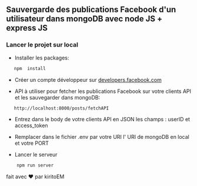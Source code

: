 ## Sauvergarde des publications Facebook d'un utilisateur dans mongoDB avec node JS + express JS

### Lancer le projet sur local
-   Installer les packages:

```js
   npm  install
```

-   Créer un compte développeur sur [developers.facebook.com](https://developers.facebook.com/)

-   API à utiliser pour fetcher les publications Facebook sur votre clients API et les sauvegarder dans mongoDB:
```bash
   http://localhost:8000/posts/fetchAPI
```

-   Entrez dans le body de votre clients API en JSON les champs : userID et access_token

-   Remplacer dans le fichier .env par votre URI l' URI de mongoDB en local et votre PORT

- Lancer le serveur

```js
    npm run server
```
fait avec ❤️ par kiritoEM
